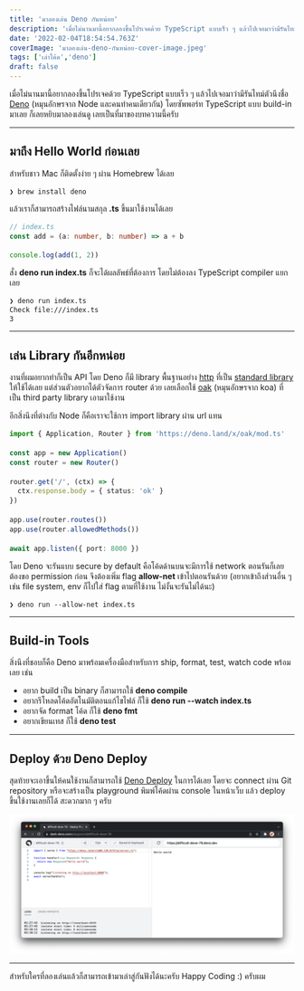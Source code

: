 ```yaml
---
title: 'มาลองเล่น Deno กันหน่อย'
description: 'เมื่อไม่นานมานี้อยากลองขึ้นโปรเจคด้วย TypeScript แบบเร็ว ๆ แล้วไปเจอมาว่ามีรันไทม์ตัวนึงชื่อ Deno โดยซัพพอร์ท TypeScript แบบ build-in มาเลย ก็เลยหยิบมาลองเล่นดู เลยเป็นที่มาของบทความนี้ครับ'
date: '2022-02-04T18:54:54.763Z'
coverImage: 'มาลองเล่น-deno-กันหน่อย-cover-image.jpeg'
tags: ['เล่าโค้ด','deno']
draft: false
---
```

เมื่อไม่นานมานี้อยากลองขึ้นโปรเจคด้วย TypeScript แบบเร็ว ๆ แล้วไปเจอมาว่ามีรันไทม์ตัวนึงชื่อ <a href="https://deno.land/" target="_blank">Deno</a> (หมุนอักษรจาก Node และคนทำคนเดียวกัน) โดยซัพพอร์ท TypeScript แบบ build-in มาเลย ก็เลยหยิบมาลองเล่นดู เลยเป็นที่มาของบทความนี้ครับ

---

## มาถึง Hello World ก่อนเลย

สำหรับชาว Mac ก็ติดตั้งง่าย ๆ ผ่าน Homebrew ได้เลย

```
❯ brew install deno
```

แล้วเราก็สามารถสร้างไฟล์นามสกุล **.ts** ขึ้นมาใช้งานได้เลย

```typescript
// index.ts
const add = (a: number, b: number) => a + b

console.log(add(1, 2))
```

สั่ง **deno run index.ts** ก็จะได้ผลลัพธ์ที่ต้องการ โดยไม่ต้องลง TypeScript compiler แยกเลย

```
❯ deno run index.ts
Check file:///index.ts
3
```

---

## เล่น Library กันอีกหน่อย

งานที่ผมอยากทำก็เป็น API โดย Deno ก็มี library พื้นฐานอย่าง <a href="https://deno.land/std/http" target="_blank">http</a> ที่เป็น <a href="https://deno.land/std" target="_blank">standard library</a> ให้ใช้ได้เลย แต่ส่วนตัวอยากได้ตัวจัดการ router ด้วย เลยเลือกใช้ <a href="https://deno.land/x/oak" target="_blank">oak</a> (หมุนอักษรจาก koa) ที่เป็น third party library เอามาใช้งาน

อีกสิ่งนึงที่ต่างกับ Node ก็คือเราจะใช้การ import library ผ่าน url แทน

```typescript
import { Application, Router } from 'https://deno.land/x/oak/mod.ts'

const app = new Application()
const router = new Router()

router.get('/', (ctx) => {
  ctx.response.body = { status: 'ok' }
})

app.use(router.routes())
app.use(router.allowedMethods())

await app.listen({ port: 8000 })
```

โดย Deno จะรันแบบ secure by default คือโค้ดด้านบนจะมีการใช้ network ตอนรันก็เลยต้องขอ permission ก่อน จึงต้องเพิ่ม flag **allow-net** เข้าไปตอนรันด้วย (อยากเข้าถึงส่วนอื่น ๆ เช่น  file system, env ก็ไปใส่ flag ตามที่ใช้งาน ไม่งั้นจะรันไม่ได้นะ)

```
❯ deno run --allow-net index.ts
```

---

## Build-in Tools

สิ่งนึงที่ชอบก็คือ Deno มาพร้อมเครื่องมือสำหรับการ ship, format, test, watch code พร้อมเลย เช่น
- อยาก build เป็น binary ก็สามารถใช้ **deno compile**
- อยากรีโหลดโค้ดอัตโนมัติตอนแก้ไขไฟล์ ก็ใช้ **deno run --watch index.ts**
- อยากจัด format โค้ด ก็ใช้ **deno fmt**
- อยากเขียนเทส ก็ใช้ **deno test**

---

## Deploy ด้วย Deno Deploy

สุดท้ายจะเอาขึ้นให้คนใช้งานก็สามารถใช้ <a href="https://deno.com/deploy" target="_blank">Deno Deploy</a> ในการได้เลย โดยจะ connect ผ่าน Git repository หรือจะสร้างเป็น playground พิมพ์โค้ดผ่าน console ในหน้าเว็บ แล้ว deploy ขึ้นใช้งานเลยก็ได้ สะดวกมาก ๆ ครับ

![deno-deploy](deno-deploy.jpg)

---

สำหรับใครที่ลองเล่นแล้วก็สามารถเข้ามาเล่าสู่กันฟังได้นะครับ Happy Coding :) ครับผม